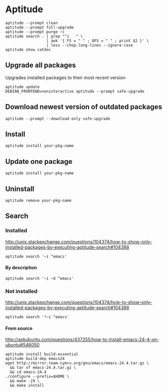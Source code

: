 # Aptitude

    aptitude --prompt clean
    aptitude --prompt full-upgrade
    aptitude --prompt purge ~c
    aptitude search . | grep "^i   " \
                      | awk '{ FS = " " ; OFS = " " ; print $2 }' \
                      | less --chop-long-lines --ignore-case
    aptitude show catdoc

## Upgrade all packages

Upgrades installed packages to their most recent version

    aptitude update
    DEBIAN_FRONTEND=noninteractive aptitude --prompt safe-upgrade

## Download newest version of outdated packages

    aptitude --prompt --download-only safe-upgrade

## Install

    aptitude install your-pkg-name

## Update one package

    aptitude install your-pkg-name

## Uninstall

    aptitude remove your-pkg-name

## Search

### Installed

<http://unix.stackexchange.com/questions/104374/how-to-show-only-installed-packages-by-executing-aptitude-search#104388>

    aptitude search '~i ^emacs'

#### By description

    aptitude search '~i ~d ^emacs'

### Not installed

<http://unix.stackexchange.com/questions/104374/how-to-show-only-installed-packages-by-executing-aptitude-search#104388>

    aptitude search '!~i ^emacs'

#### From source

<http://askubuntu.com/questions/437255/how-to-install-emacs-24-4-on-ubuntu#546050>

    aptitude install build-essential
    aptitude build-dep emacs24
    wget http://mirror.team-cymru.org/gnu/emacs/emacs-24.4.tar.gz \
      && tar xf emacs-24.4.tar.gz \
      && cd emacs-24.4
    ./configure --prefix=$HOME \
      && make -j9 \
      && make install
